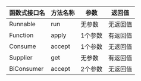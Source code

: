 
| 函数式接口名     | 方法名称   | 参数   | 返回值  |
| ---------- | ------ | ---- | ---- |
| Runnable   | run    | 无参数  | 无返回值 |
| Function   | apply  | 1个参数 | 有返回值 |
| Consume    | accept | 1个参数 | 无返回值 |
| Supplier   | get    | 无参数  | 有返回值 |
| BiConsumer | accept | 2个参数 | 无返回值 |





